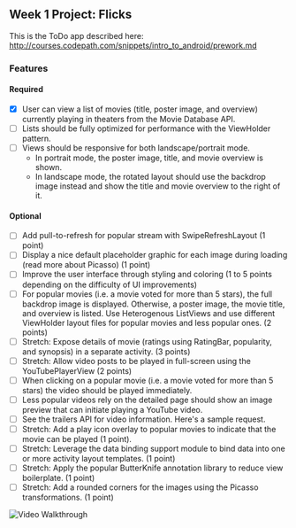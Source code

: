 ## Week 1 Project: Flicks

This is the ToDo app described here: http://courses.codepath.com/snippets/intro_to_android/prework.md

### Features

#### Required
- [x] User can view a list of movies (title, poster image, and overview) currently playing in theaters from the Movie Database API.
- [ ] Lists should be fully optimized for performance with the ViewHolder pattern.
- [ ] Views should be responsive for both landscape/portrait mode.
	- In portrait mode, the poster image, title, and movie overview is shown.
	- In landscape mode, the rotated layout should use the backdrop image instead and show the title and movie overview to the right of it.


#### Optional

- [ ] Add pull-to-refresh for popular stream with SwipeRefreshLayout (1 point)
- [ ] Display a nice default placeholder graphic for each image during loading (read more about Picasso) (1 point)
- [ ] Improve the user interface through styling and coloring (1 to 5 points depending on the difficulty of UI improvements)
- [ ] For popular movies (i.e. a movie voted for more than 5 stars), the full backdrop image is displayed. Otherwise, a poster image, the movie title, and overview is listed. Use Heterogenous ListViews and use different ViewHolder layout files for popular movies and less popular ones. (2 points)
- [ ] Stretch: Expose details of movie (ratings using RatingBar, popularity, and synopsis) in a separate activity. (3 points)
- [ ] Stretch: Allow video posts to be played in full-screen using the YouTubePlayerView (2 points)
- [ ] When clicking on a popular movie (i.e. a movie voted for more than 5 stars) the video should be played immediately.
- [ ] Less popular videos rely on the detailed page should show an image preview that can initiate playing a YouTube video.
- [ ] See the trailers API for video information. Here's a sample request.
- [ ] Stretch: Add a play icon overlay to popular movies to indicate that the movie can be played (1 point).
- [ ] Stretch: Leverage the data binding support module to bind data into one or more activity layout templates. (1 point)
- [ ] Stretch: Apply the popular ButterKnife annotation library to reduce view boilerplate. (1 point)
- [ ] Stretch: Add a rounded corners for the images using the Picasso transformations. (1 point)

![Video Walkthrough](something.gif)